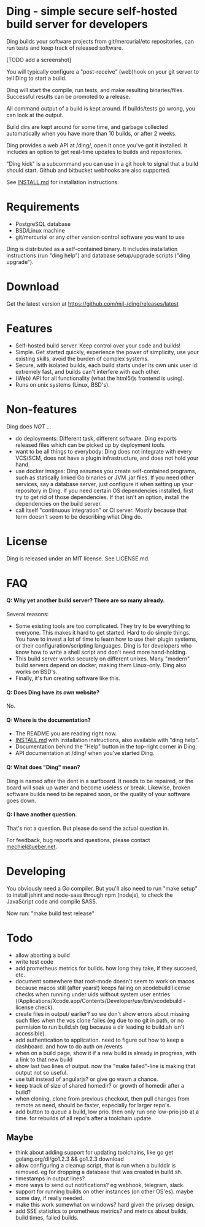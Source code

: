 # Ding - simple secure self-hosted build server for developers

Ding builds your software projects from git/mercurial/etc repositories,
can run tests and keep track of released software.

[TODO add a screenshot]

You will typically configure a "post-receive" (web)hook on your git
server to tell Ding to start a build.

Ding will start the compile, run tests, and make resulting
binaries/files.  Successful results can be promoted to a release.

All command output of a build is kept around. If builds/tests go
wrong, you can look at the output.

Build dirs are kept around for some time, and garbage collected
automatically when you have more than 10 builds, or after 2 weeks.

Ding provides a web API at /ding/, open it once you've got it
installed. It includes an option to get real-time updates to builds
and repositories.

"Ding kick" is a subcommand you can use in a git hook to signal
that a build should start. Github and bitbucket webhooks are also
supported.

See [INSTALL.md](INSTALL.md) for installation instructions.


# Requirements

- PostgreSQL database
- BSD/Linux machine
- git/mercurial or any other version control software you want to use

Ding is distributed as a self-contained binary. It includes
installation instructions (run "ding help") and database setup/upgrade
scripts ("ding upgrade").


# Download

Get the latest version at https://github.com/mjl-/ding/releases/latest


# Features

- Self-hosted build server. Keep control over your code and builds!
- Simple. Get started quickly, experience the power of simplicity,
use your existing skills, avoid the burden of complex systems.
- Secure, with isolated builds, each build starts under its own
unix user id: extremely fast, and builds can't interfere with each
other.
- (Web) API for all functionality (what the html5/js frontend is using).
- Runs on unix systems (Linux, BSD's).


# Non-features

Ding does _NOT_ ...

- do deployments: Different task, different software. Ding exports
released files which can be picked up by deployment tools.
- want to be all things to everybody: Ding does not integrate with
every VCS/SCM, does not have a plugin infrastructure, and does not
hold your hand.
- use docker images: Ding assumes you create self-contained programs,
such as statically linked Go binaries or JVM .jar files. If you
need other services, say a database server, just configure it when
setting up your repository in Ding. If you need certain OS dependencies
installed, first try to get rid of those dependencies. If that isn't
an option, install the dependencies on the build server.
- call itself "continuous integration" or CI server. Mostly
because that term doesn't seem to be describing what Ding do.


# License

Ding is released under an MIT license. See LICENSE.md.


# FAQ

#### Q: Why yet another build server? There are so many already.

Several reasons:
- Some existing tools are too complicated. They try to be everything
to everyone. This makes it hard to get started. Hard to do simple
things. You have to invest a lot of time to learn how to use their
plugin systems, or their configuration/scripting languages. Ding
is for developers who know how to write a shell script and don't
need more hand-holding.
- This build server works securely on different unixes. Many "modern"
build servers depend on docker, making them Linux-only. Ding also
works on BSD's.
- Finally, it's fun creating software like this.

#### Q: Does Ding have its own website?

No.

#### Q:  Where is the documentation?

- The README you are reading right now.
- [INSTALL.md](INSTALL.md) with installation instructions, also
available with "ding help".
- Documentation behind the "Help" button in the top-right corner
in Ding.
- API documentation at /ding/ when you've started Ding.

#### Q: What does "Ding" mean?

Ding is named after the dent in a surfboard. It needs to be repaired,
or the board will soak up water and become useless or break. Likewise,
broken software builds need to be repaired soon, or the quality of
your software goes down.

#### Q: I have another question.

That's not a question. But please do send the actual question in.


For feedback, bug reports and questions, please contact mechiel@ueber.net.


# Developing

You obviously need a Go compiler.  But you'll also need to run "make
setup" to install jshint and node-sass through npm (nodejs), to
check the JavaScript code and compile SASS.

Now run: "make build test release"


# Todo

- allow aborting a build
- write test code
- add prometheus metrics for builds. how long they take, if they succeed, etc.
- document somewhere that root-mode doesn't seem to work on macos because macos still (after years!) keeps failing on xcodebuild license checks when running under uids without system user entries (/Applications/Xcode.app/Contents/Developer/usr/bin/xcodebuild -license check).
- create files in output/ earlier? so we don't show errors about missing such files when the vcs clone failes (eg due to no git in path, or no permision to run build.sh (eg because a dir leading to build.sh isn't accessible).
- add authentication to application. need to figure out how to keep a dashboard. and how to do auth on /events
- when on a build page, show it if a new build is already in progress, with a link to that new build
- show last two lines of output. now the "make failed"-line is making that output not so useful.
- use tuit instead of angularjs? or give go wasm a chance.
- keep track of size of shared homedir? or growth of homedir after a build?
- when cloning, clone from previous checkout, then pull changes from remote as need, should be faster, especially for larger repo's.
- add button to queue a build, low prio. then only run one low-prio job at a time. for rebuilds of all repo's after a toolchain update.

## Maybe
- think about adding support for updating toolchains, like go get golang.org/dl/go1.2.3 && go1.2.3 download
- allow configuring a cleanup script, that is run when a builddir is removed. eg for dropping a database that was created in build.sh.
- timestamps in output lines?
- more ways to send out notifications? eg webhook, telegram, slack.
- support for running builds on other instances (on other OS'es). maybe some day, if really needed.
- make this work somewhat on windows? hard given the privsep design.
- add SSE statistics to prometheus metrics?  and metrics about builds, build times, failed builds.
